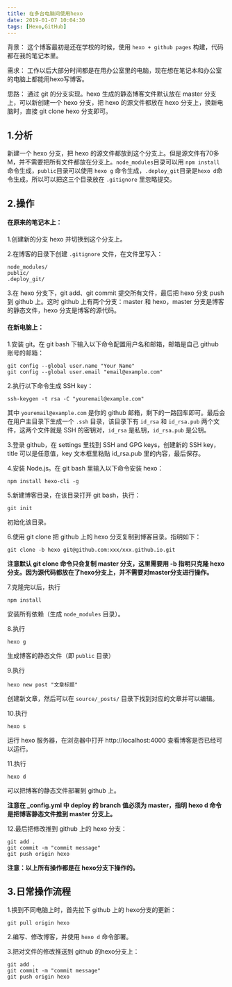 ```yaml
---
title: 在多台电脑间使用hexo
date: 2019-01-07 10:04:30
tags: [Hexo,GitHub]
---
```

背景：
这个博客最初是还在学校的时候，使用 `hexo + github pages` 构建，代码都在我的笔记本里。

需求：
工作以后大部分时间都是在用办公室里的电脑，现在想在笔记本和办公室的电脑上都能用hexo写博客。

思路：
通过 git 的分支实现。hexo 生成的静态博客文件默认放在 master 分支上，可以新创建一个 hexo 分支，把 hexo 的源文件都放在 hexo 分支上，换新电脑时，直接 git clone hexo 分支即可。
<!--more-->

## 1.分析
新建一个 hexo 分支，把 hexo 的源文件都放到这个分支上。但是源文件有70多M，并不需要把所有文件都放在分支上。`node_modules`目录可以用 `npm install` 命令生成，`public`目录可以使用 `hexo g` 命令生成，`.deploy_git`目录是`hexo d`命令生成，所以可以把这三个目录放在 `.gitignore` 里忽略提交。

## 2.操作

#### 在原来的笔记本上：

1.创建新的分支 hexo 并切换到这个分支上。

2.在博客的目录下创建 `.gitignore` 文件，在文件里写入：

```
node_modules/
public/
.deploy_git/
```

3.在 hexo 分支下，git add、git commit 提交所有文件，最后把 hexo 分支 push 到 github 上。这时 github 上有两个分支：master 和 hexo，master 分支是博客的静态文件，hexo 分支是博客的源代码。

#### 在新电脑上：

1.安装 git。在 git bash 下输入以下命令配置用户名和邮箱，邮箱是自己 github 账号的邮箱：

```
git config --global user.name "Your Name"
git config --global user.email "email@example.com"
```

2.执行以下命令生成 SSH key：

```
ssh-keygen -t rsa -C "youremail@example.com"
```

其中 `youremail@example.com` 是你的 github 邮箱，剩下的一路回车即可。最后会在用户主目录下生成一个 `.ssh` 目录，该目录下有 `id_rsa` 和 `id_rsa.pub` 两个文件，这两个文件就是 SSH 的密钥对，`id_rsa` 是私钥，`id_rsa.pub` 是公钥。

3.登录 github，在 settings 里找到 SSH and GPG keys，创建新的 SSH key，title 可以是任意值，key 文本框里粘贴 id_rsa.pub 里的内容，最后保存。

4.安装 Node.js。在 git bash 里输入以下命令安装 hexo：

```
npm install hexo-cli -g
```

5.新建博客目录，在该目录打开 git bash，执行：

```
git init
```

初始化该目录。

6.使用 git clone 把 github 上的 hexo 分支复制到博客目录。指明如下：

```
git clone -b hexo git@github.com:xxx/xxx.github.io.git
```

**注意默认 git clone 命令只会复制 master 分支，这里需要用 -b 指明只克隆 hexo 分支。因为源代码都放在了hexo分支上，并不需要对master分支进行操作。**

7.克隆完以后，执行 

```
npm install
```

安装所有依赖（生成 `node_modules` 目录）。

8.执行

```
hexo g
```

生成博客的静态文件（即 `public` 目录）

9.执行

```
hexo new post "文章标题"
```

创建新文章，然后可以在 `source/_posts/` 目录下找到对应的文章并可以编辑。

10.执行

```
hexo s
```

运行 hexo 服务器，在浏览器中打开 http://localhost:4000 查看博客是否已经可以运行。

11.执行

```
hexo d
```

可以把博客的静态文件部署到 github 上。

**注意在 _config.yml 中 deploy 的 branch 值必须为 master，指明 hexo d 命令是把博客静态文件推到 master 分支上。**

12.最后把修改推到 github 上的 hexo 分支：

```
git add .
git commit -m "commit message"
git push origin hexo
```

**注意：以上所有操作都是在 hexo分支下操作的。**

## 3.日常操作流程
1.换到不同电脑上时，首先拉下 github 上的 hexo分支的更新：
```
git pull origin hexo 
```

2.编写、修改博客，并使用 `hexo d` 命令部署。

3.把对文件的修改推送到 github 的hexo分支上：
```
git add .
git commit -m "commit message"
git push origin hexo
```